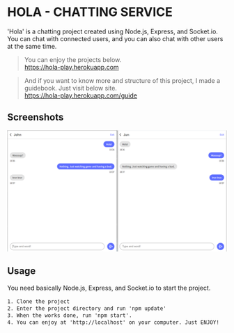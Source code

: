 # HOLA - CHATTING SERVICE
'Hola' is a chatting project created using Node.js, Express, and Socket&#46;io. You  can chat with connected users, and you can also chat with other users at the same time.

> You can enjoy the projects below.  
> <a href="https://hola-play.herokuapp.com" target="_blank">https://hola-play.herokuapp.com</a>


>And if you want to know more and structure of this project, I made a guidebook. Just visit below site.   
<a href="https://hola-play.herokuapp.com/guide" target="_blank">https://hola-play.herokuapp.com/guide</a>

Screenshots
-----------
<img src="https://raw.githubusercontent.com/ypjun100/Hola/master/public/images_guide/guide_img1.PNG">

## Usage
You need basically Node.js, Express, and Socket&#46;io to start the project.   
```
1. Clone the project
2. Enter the project directory and run 'npm update'
3. When the works done, run 'npm start'.
4. You can enjoy at 'http://localhost' on your computer. Just ENJOY!
```